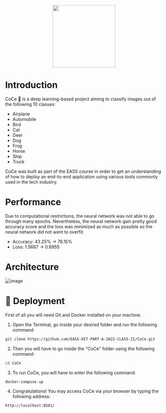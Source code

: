 <div id="header" align="center">
  <img src="https://media.giphy.com/media/VW4VROUnMdKaTODi9u/giphy.gif" width="200"/>
</div>

# Introduction
CoCe :robot: is a deep learning-based project aiming to classify images out of the following 10 classes:
* Airplane
* Automobile
* Bird
* Cat
* Deer
* Dog
* Frog
* Horse
* Ship
* Truck

CoCe was built as part of the EASS course in order to get an understanding of how to deploy an end-to-end application using various tools commonly used in the tech industry.

# Performance
Due to computational restrictions, the neural network was not able to go through many epochs. Nevertheless, the neural network gain pretty good accuracy score and the loss was minimized as much as possible so the neural network did not went to overfit.

* Accuracy: 43.25% -> 76.15%
* Loss: 1.5687 -> 0.6955

# Architecture
![image](https://user-images.githubusercontent.com/68182283/213871868-825d794d-09d6-4133-b58c-c888c7d45f29.png)

# 🌱 Deployment
First of all you will need Git and Docker installed on your machine.

1. Open the Terminal, go inside your desired folder and run the following command:
``` bash
git clone https://github.com/EASS-HIT-PART-A-2022-CLASS-II/CoCe.git
```
2. Then you will have to go inside the "CoCe" folder using the following command:
```bash
cd CoCe
```
3. To run CoCe, you will have to enter the following command:
```bash
docker-compose up
```
4. Congratulations! You may access CoCe via your browser by typing the following address:
```bash
http://localhost:8501/
```  
